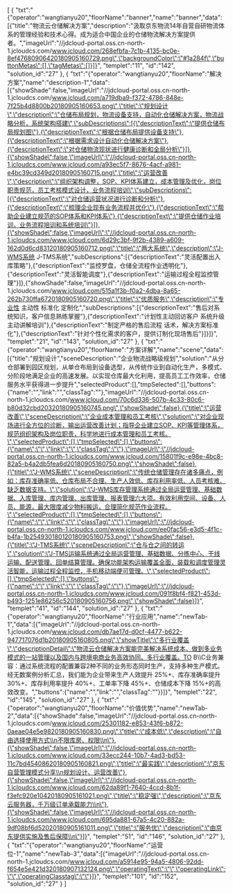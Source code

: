 [
	{
		"txt":"{\"operator\":\"wangtianyu20\",\"floorName\":\"banner\",\"name\":\"banner\",\"data\":[{\"title\":\"物流云仓储解决方案\",\"description\":\"汲取京东物流14年自营自研物流体系的管理经验和技术心得。成为适合中国企业的仓储物流解决方案提供者。\",\"imageUrl\":\"//jdcloud-portal.oss.cn-north-1.jcloudcs.com/www.jcloud.com/268efbfa-7c1b-4135-bc0e-8ef47680906420180905160729.png\",\"backgroundColor\":\"#1a284f\",\"buttonMetas\":[],\"tagMetas\":[]}]}",
		"templet":"11",
		"id":"142",
		"solution_id":"27"
	},
	{
		"txt":"{\"operator\":\"wangtianyu20\",\"floorName\":\"解决方案\",\"name\":\"description-1\",\"data\":[{\"showShade\":false,\"imageUrl\":\"//jdcloud-portal.oss.cn-north-1.jcloudcs.com/www.jcloud.com/a719dba9-f372-4786-848e-7f25b4d8800b20180905160653.png\",\"title\":\"规划设计\",\"description\":\"仓储布局规划，物流设备支持，自动化仓储解决方案，物流战略分析，系统架构搭建\",\"subDescriptions\":[{\"descriptionText\":\"提供仓储布局规划图\"},{\"descriptionText\":\"根据仓储布局提供设备支持\"},{\"descriptionText\":\"根据需求设计自动化仓储解决方案\"},{\"descriptionText\":\"对仓储物流现状进行健康诊断和全局分析\"}]},{\"showShade\":false,\"imageUrl\":\"//jdcloud-portal.oss.cn-north-1.jcloudcs.com/www.jcloud.com/a93ec5f7-8676-4acf-a981-e4bc39cd349d20180905160715.png\",\"title\":\"运营改善\",\"description\":\"组织架构调整，SOP、KPI体系建立，成本管理及优化，岗位职责规范，员工考核模式设计，业务流程培训\",\"subDescriptions\":[{\"descriptionText\":\"对仓储运营状况进行诊断和分析\"},{\"descriptionText\":\"梳理企业现有业务流程并优化\"},{\"descriptionText\":\"帮助企业建立规范的SOP体系和KPI体系\"},{\"descriptionText\":\"提供仓储作业培训，业务流程培训和系统培训\"}]},{\"showShade\":false,\"imageUrl\":\"//jdcloud-portal.oss.cn-north-1.jcloudcs.com/www.jcloud.com/6d29c3bf-9f2b-4389-a609-162d0d6cd83120180905160712.png\",\"title\":\"两大系统\",\"description\":\"J-WMS系统  J-TMS系统\",\"subDescriptions\":[{\"descriptionText\":\"灵活配置出入库策略\"},{\"descriptionText\":\"监控罗盘，仓储全流程作业透明化\"},{\"descriptionText\":\"灵活智能调度\"},{\"descriptionText\":\"运输过程全程监控管理\"}]},{\"showShade\":false,\"imageUrl\":\"//jdcloud-portal.oss.cn-north-1.jcloudcs.com/www.jcloud.com/515a1f3b-f0a2-4dba-8a65-262b730ffa6720180905160720.png\",\"title\":\"优质服务\",\"description\":\"专业性 主动性 标准化 定制化\",\"subDescriptions\":[{\"descriptionText\":\"售后对系统知识，客户信息熟练掌握\"},{\"descriptionText\":\"计划性主动回访客户 系统升级主动讲解培训\"},{\"descriptionText\":\"制定严格的售后流程 话术，解决方案标准化\"},{\"descriptionText\":\"针对个性化需求的客户，提供订制化现场售后\"}]}]}",
		"templet":"21",
		"id":"143",
		"solution_id":"27"
	},
	{
		"txt":"{\"operator\":\"wangtianyu20\",\"floorName\":\"方案详解\",\"name\":\"scene\",\"data\":[{\"title\":\"规划设计\",\"sceneDescription\":\"企业物流战略级规划\",\"solution\":\"从分仓部署到园区规划，从单仓布局到设备选型，从传统作业到自动化生产，多模式、分阶段地满足企业的高速发展。以实现仓库最大化利用，提高员工工作效率，仓储服务水平获得进一步提升\",\"selectedProduct\":[],\"tmpSelected\":[],\"buttons\":{\"name\":\"\",\"link\":\"\",\"classTag\":\"\"},\"imageUrl\":\"//jdcloud-portal.oss.cn-north-1.jcloudcs.com/www.jcloud.com/70c6d336-507b-4c33-80c6-b80d32cbd20320180905160745.png\",\"showShade\":false},{\"title\":\"运营改善\",\"sceneDescription\":\"企业成本管理和员工考核\",\"solution\":\"对企业现场进行全方位的诊断，输出运营改善计划；指导企业建立SOP、KPI等管理体系，规范组织架构及岗位职责，科学地进行成本管理和员工考核。\",\"selectedProduct\":[],\"tmpSelected\":[],\"buttons\":{\"name\":\"\",\"link\":\"\",\"classTag\":\"\"},\"imageUrl\":\"//jdcloud-portal.oss.cn-north-1.jcloudcs.com/www.jcloud.com/15801f9c-e98e-4bc8-82a5-b4a2db5fea6d20180905160750.png\",\"showShade\":false},{\"title\":\"J-WMS系统\",\"sceneDescription\":\"传统仓储管理存在诸多痛点，例如：库存准确率低、仓库布局不合理、生产人效低、库存利用率低、人员考核难、缺乏数据支持。\",\"solution\":\"J-WMS库存管理系统通过全局运营管理、基础数据、入库管理、库内管理、出库管理、报表管理六大项。有效利用空间、设备、人员、能源，最大限度减少物料搬运，合理简化规范作业流程。\",\"selectedProduct\":[],\"tmpSelected\":[],\"buttons\":{\"name\":\"\",\"link\":\"\",\"classTag\":\"\"},\"imageUrl\":\"//jdcloud-portal.oss.cn-north-1.jcloudcs.com/www.jcloud.com/ee0fac56-e3d5-4f1c-b4fa-1b254930180120180905160753.png\",\"showShade\":false},{\"title\":\"J-TMS系统\",\"sceneDescription\":\"仓与仓之间的转运\",\"solution\":\"J-TMS运输系统通过全局运营管理、基础数据、分拣中心、干线运输、配送管理、回单结算管理。确保功能架构运输覆盖全面，装载和调度管理灵活智能，运输过程全程监控，手机移动端便可管理。\",\"selectedProduct\":[],\"tmpSelected\":[],\"buttons\":{\"name\":\"\",\"link\":\"\",\"classTag\":\"\"},\"imageUrl\":\"//jdcloud-portal.oss.cn-north-1.jcloudcs.com/www.jcloud.com/091f8bf4-f821-453d-b493-1251e86256c520180905160756.png\",\"showShade\":false}]}",
		"templet":"41",
		"id":"144",
		"solution_id":"27"
	},
	{
		"txt":"{\"operator\":\"wangtianyu20\",\"floorName\":\"行业应用\",\"name\":\"newTab-1\",\"data\":[{\"imageUrl\":\"//jdcloud-portal.oss.cn-north-1.jcloudcs.com/www.jcloud.com/db7ae17d-d0cf-4477-b622-947717076d1b20180905160805.png\",\"showTitle\":\"多行业覆盖\",\"descriptionDetail\":\"物流云仓储解决方案能完美解决系统成本、做到多业务模式的一站管理以及国内与跨境电商业务高效协同。多行业覆盖。TO B\\\\C业务兼容：通过系统流程的配置兼容2种不同的业务形态同时生产，支持多种生产模式。经无数案例分析汇总，我们能为企业带来生产人效提升 25%+、库存准确率提升 30%+、库存利用率提升 40%+、工单率下降 45%+、仓储成本下降 15%+的高效改变。\",\"buttons\":{\"name\":\"\",\"link\":\"\",\"classTag\":\"\"}}]}",
		"templet":"22",
		"id":"145",
		"solution_id":"27"
	},
	{
		"txt":"{\"operator\":\"wangtianyu20\",\"floorName\":\"价值优势\",\"name\":\"newTab-2\",\"data\":[{\"showShade\":false,\"imageUrl\":\"//jdcloud-portal.oss.cn-north-1.jcloudcs.com/www.jcloud.com/25301182-e853-43f6-b872-0aeae04e5e9820180905160830.png\",\"title\":\"成本低\",\"description\":\"自由选择使用方式\\n不限库房、权限\\n\"},{\"showShade\":false,\"imageUrl\":\"//jdcloud-portal.oss.cn-north-1.jcloudcs.com/www.jcloud.com/33ecc244-10b7-4ad3-bd53-11c7bd45408620180905160821.png\",\"title\":\"最实践\",\"description\":\"京东自营管理模式分享\\n规划设计、运营改善\"},{\"showShade\":false,\"imageUrl\":\"//jdcloud-portal.oss.cn-north-1.jcloudcs.com/www.jcloud.com/62da89f1-7640-4ccd-8b1f-f3efc920e10420180905161021.png\",\"title\":\"稳定强\",\"description\":\"京东云服务器，千万级订单承载能力\\n\"},{\"showShade\":false,\"imageUrl\":\"//jdcloud-portal.oss.cn-north-1.jcloudcs.com/www.jcloud.com/695da881-67a5-4c20-882a-9df08bf6d52020180905161011.png\",\"title\":\"服务优\",\"description\":\"由京东提供实施及售后保障\\n\"}]}",
		"templet":"51",
		"id":"146",
		"solution_id":"27"
	},
	{
		"txt":"{\"operator\":\"wangtianyu20\",\"floorName\":\"运营位-1\",\"name\":\"newTab-3\",\"data\":[{\"imageUrl\":\"//jdcloud-portal.oss.cn-north-1.jcloudcs.com/www.jcloud.com/a5914e95-94a5-4806-92dd-f654e5e421d320180907132124.png\",\"operatingText\":\"\",\"operatingLink\":\"\",\"operatingClasstag\":\"\"}]}",
		"templet":"101",
		"id":"152",
		"solution_id":"27"
	}
]